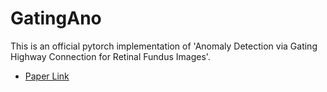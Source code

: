 # GatingAno

This is an official pytorch implementation of 'Anomaly Detection via Gating Highway
Connection for Retinal Fundus Images'. 

* [Paper Link]()
